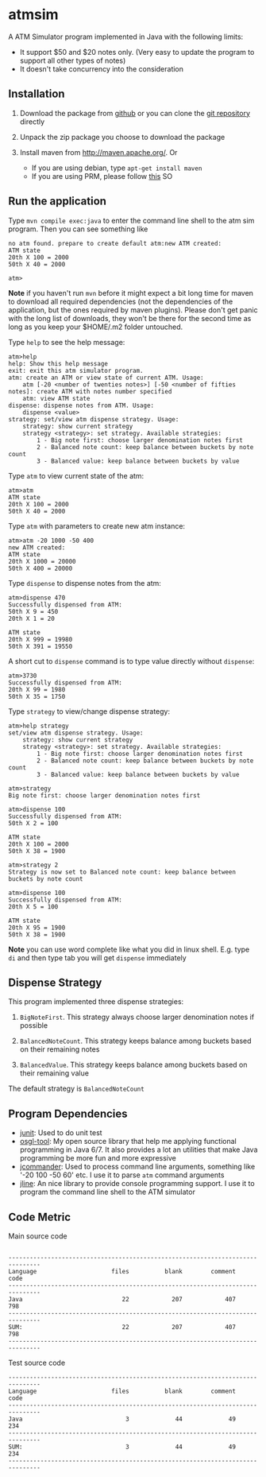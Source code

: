 atmsim
======

A ATM Simulator program implemented in Java with the following limits:

* It support $50 and $20 notes only. (Very easy to update the program to support all other types of notes)
* It doesn't take concurrency into the consideration

Installation
--------------

1. Download the package from [github](https://github.com/greenlaw110/atmsim/archive/master.zip) or you can clone the [git repository](https://github.com/greenlaw110/atmsim) directly

2. Unpack the zip package you choose to download the package

3. Install maven from http://maven.apache.org/. Or

    * If you are using debian, type `apt-get install maven`
    * If you are using PRM, please follow [this](http://stackoverflow.com/questions/6298865/how-to-install-maven-into-red-hat-enterprise-linux-6) SO
    
Run the application
--------------------

Type `mvn compile exec:java` to enter the command line shell to the atm sim program. Then you can see something like

```
no atm found. prepare to create default atm:new ATM created:
ATM state
20th X 100 = 2000
50th X 40 = 2000

atm>
```

**Note** if you haven't run `mvn` before it might expect a bit long time for maven to download all required dependencies (not the dependencies of the application, but the ones required by maven plugins). Please don't get panic with the long list of downloads, they won't be there for the second time as long as you keep your $HOME/.m2 folder untouched.

Type `help` to see the help message:

```
atm>help
help: Show this help message
exit: exit this atm simulator program.
atm: create an ATM or view state of current ATM. Usage:
    atm [-20 <number of twenties notes>] [-50 <number of fifties notes]: create ATM with notes number specified
    atm: view ATM state
dispense: dispense notes from ATM. Usage:
    dispense <value>
strategy: set/view atm dispense strategy. Usage:
    strategy: show current strategy
    strategy <strategy>: set strategy. Available strategies:
        1 - Big note first: choose larger denomination notes first
        2 - Balanced note count: keep balance between buckets by note count
        3 - Balanced value: keep balance between buckets by value
```

Type `atm` to view current state of the atm:

```
atm>atm
ATM state
20th X 100 = 2000
50th X 40 = 2000
```

Type `atm` with parameters to create new atm instance:

```
atm>atm -20 1000 -50 400
new ATM created:
ATM state
20th X 1000 = 20000
50th X 400 = 20000
```

Type `dispense` to dispense notes from the atm:

```
atm>dispense 470
Successfully dispensed from ATM:
50th X 9 = 450
20th X 1 = 20

ATM state
20th X 999 = 19980
50th X 391 = 19550
```

A short cut to `dispense` command is to type value directly without `dispense`:

```
atm>3730
Successfully dispensed from ATM:
20th X 99 = 1980
50th X 35 = 1750
```

Type `strategy` to view/change dispense strategy:

```
atm>help strategy
set/view atm dispense strategy. Usage:
    strategy: show current strategy
    strategy <strategy>: set strategy. Available strategies:
        1 - Big note first: choose larger denomination notes first
        2 - Balanced note count: keep balance between buckets by note count
        3 - Balanced value: keep balance between buckets by value

atm>strategy
Big note first: choose larger denomination notes first

atm>dispense 100
Successfully dispensed from ATM:
50th X 2 = 100

ATM state
20th X 100 = 2000
50th X 38 = 1900

atm>strategy 2
Strategy is now set to Balanced note count: keep balance between buckets by note count

atm>dispense 100
Successfully dispensed from ATM:
20th X 5 = 100

ATM state
20th X 95 = 1900
50th X 38 = 1900
```

**Note** you can use word complete like what you did in linux shell. E.g. type `di` and then type tab you will get `dispense` immediately

Dispense Strategy
--------------------

This program implemented three dispense strategies:

1. `BigNoteFirst`. This strategy always choose larger denomination notes if possible

2. `BalancedNoteCount`. This strategy keeps balance among buckets based on their remaining notes

3. `BalancedValue`. This strategy keeps balance among buckets based on their remaining value

The default strategy is `BalancedNoteCount`

Program Dependencies
------------------------

* [junit](http://junit.org): Used to do unit test
* [osgl-tool](https://github.com/greenlaw110/java-tool): My open source library that help me applying functional programming in Java 6/7. It also provides a lot an utilities that make Java programming be more fun and more expressive
* [jcommander](http://jcommander.org/): Used to process command line arguments, something like '-20 100 -50 60' etc. I use it to parse `atm` command arguments
* [jline](http://jline.sourceforge.net/): An nice library to provide console programming support. I use it to program the command line shell to the ATM simulator

Code Metric
------------------

Main source code

```

-------------------------------------------------------------------------------
Language                     files          blank        comment           code
-------------------------------------------------------------------------------
Java                            22            207            407            798
-------------------------------------------------------------------------------
SUM:                            22            207            407            798
-------------------------------------------------------------------------------
```

Test source code

```
-------------------------------------------------------------------------------
Language                     files          blank        comment           code
-------------------------------------------------------------------------------
Java                             3             44             49            234
-------------------------------------------------------------------------------
SUM:                             3             44             49            234
-------------------------------------------------------------------------------
```